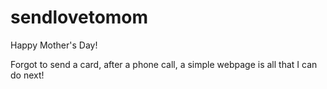 # sendlovetomom
Happy Mother's Day!

Forgot to send a card, after a phone call, a simple webpage is all that I can do next!
